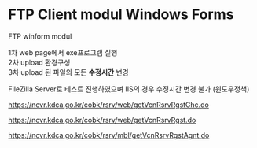 # FTP Client modul Windows Forms
FTP winform modul

1차 web page에서 exe프로그램 실행  
2차 upload 환경구성  
3차 upload 된 파일의 모든 **수정시간** 변경


FileZilla Server로 테스트 진행하였으며 IIS의 경우 수정시간 변경 불가 (윈도우정책)

https://ncvr.kdca.go.kr/cobk/rsrv/web/getVcnRsrvRgstChc.do

https://ncvr.kdca.go.kr/cobk/rsrv/web/getVcnRsrvRgst.do

https://ncvr.kdca.go.kr/cobk/rsrv/mbl/getVcnRsrvRgstAgnt.do
